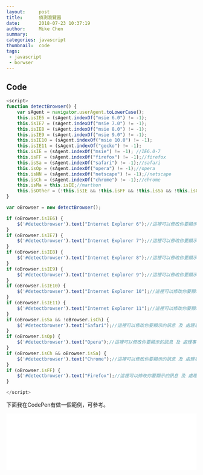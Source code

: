 ```yaml
---
layout:     post
title:      偵測瀏覽器
date:       2018-07-23 10:37:19
author:     Mike Chen
summary:    
categories: javascript
thumbnail:  code
tags:
 - javascript
 - borwser
---
```






## Code

```javascript
<script>
function detectBrowser() {
    var sAgent = navigator.userAgent.toLowerCase();
    this.isIE6 = (sAgent.indexOf("msie 6.0") != -1);
    this.isIE7 = (sAgent.indexOf("msie 7.0") != -1);
    this.isIE8 = (sAgent.indexOf("msie 8.0") != -1);
    this.isIE9 = (sAgent.indexOf("msie 9.0") != -1);
    this.isIE10 = (sAgent.indexOf("msie 10.0") != -1);
    this.isIE11 = (sAgent.indexOf("gecko") != -1);
    this.isIE = (sAgent.indexOf("msie") != -1); //IE6.0-7
    this.isFF = (sAgent.indexOf("firefox") != -1);//firefox
    this.isSa = (sAgent.indexOf("safari") != -1);//safari
    this.isOp = (sAgent.indexOf("opera") != -1);//opera
    this.isNN = (sAgent.indexOf("netscape") != -1);//netscape
    this.isCh = (sAgent.indexOf("chrome") != -1);//chrome
    this.isMa = this.isIE;//marthon
    this.isOther = (!this.isIE && !this.isFF && !this.isSa && !this.isOp && !this.isNN && !this.isSa);//unknown Browser
}

var oBrowser = new detectBrowser();

if (oBrowser.isIE6) {
    $('#detectbrowser').text("Internet Explorer 6");//這裡可以修改你要顯示的訊息 及 處理事情
}
if (oBrowser.isIE7) {
    $('#detectbrowser').text("Internet Explorer 7");//這裡可以修改你要顯示的訊息 及 處理事情
}
if (oBrowser.isIE8) {
    $('#detectbrowser').text("Internet Explorer 8");//這裡可以修改你要顯示的訊息 及 處理事情
}
if (oBrowser.isIE9) {
    $('#detectbrowser').text("Internet Explorer 9");//這裡可以修改你要顯示的訊息 及 處理事情
}
if (oBrowser.isIE10) {
    $('#detectbrowser').text("Internet Explorer 10");//這裡可以修改你要顯示的訊息 及 處理事情
}
if (oBrowser.isIE11) {
    $('#detectbrowser').text("Internet Explorer 11");//這裡可以修改你要顯示的訊息 及 處理事情
}
if (oBrowser.isSa && !oBrowser.isCh) {
    $('#detectbrowser').text("Safari");//這裡可以修改你要顯示的訊息 及 處理事情
}
if (oBrowser.isOp) {
    $('#detectbrowser').text("Opera");//這裡可以修改你要顯示的訊息 及 處理事情
}
if (oBrowser.isCh && oBrowser.isSa) {
    $('#detectbrowser').text("Chrome");//這裡可以修改你要顯示的訊息 及 處理事情
}
if (oBrowser.isFF) {
    $('#detectbrowser').text("Firefox");//這裡可以修改你要顯示的訊息 及 處理事情
}

</script>
```


下面我在CodePen有做一個範例，可參考。

<div class="iframe-rwd">
    <iframe scrolling='no' title='detect browser' src='//codepen.io/mikechen2017/embed/JBWvEq/?height=265&theme-id=0&default-tab=js,result&embed-version=2' frameborder='no' allowtransparency='true' allowfullscreen='true' style='width: 100%;'>See the Pen <a href='https://codepen.io/mikechen2017/pen/JBWvEq/'>detect browser</a> by Mike Chen (<a href='https://codepen.io/mikechen2017'>@mikechen2017</a>) on <a href='https://codepen.io'>CodePen</a>.
</iframe>
</div>
